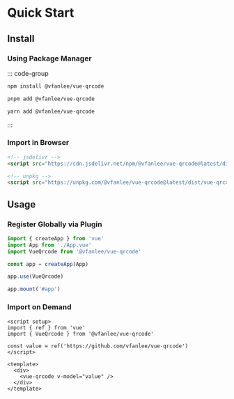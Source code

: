 # Quick Start

## Install

### Using Package Manager

::: code-group

```bash [npm]
npm install @vfanlee/vue-qrcode
```

```bash [pnpm]
pnpm add @vfanlee/vue-qrcode
```

```bash [yarn]
yarn add @vfanlee/vue-qrcode
```

:::

### Import in Browser

```html
<!-- jsdelivr -->
<script src="https://cdn.jsdelivr.net/npm/@vfanlee/vue-qrcode@latest/dist/vue-qrcode.umd.js"></script>

<!-- unpkg -->
<script src="https://unpkg.com/@vfanlee/vue-qrcode@latest/dist/vue-qrcode.umd.js"></script>
```

## Usage

### Register Globally via Plugin

```js
import { createApp } from 'vue'
import App from './App.vue'
import VueQrcode from '@vfanlee/vue-qrcode'

const app = createApp(App)

app.use(VueQrcode)

app.mount('#app')
```

### Import on Demand

```vue
<script setup>
import { ref } from 'vue'
import { VueQrcode } from '@vfanlee/vue-qrcode'

const value = ref('https://github.com/vfanlee/vue-qrcode')
</script>

<template>
  <div>
    <vue-qrcode v-model="value" />
  </div>
</template>
```
